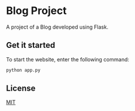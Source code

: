 # Blog Project

A project of a Blog developed using Flask.

## Get it started 

To start the website, enter the following command:

```sh 
python app.py
```

## License

[MIT](LICENSE)